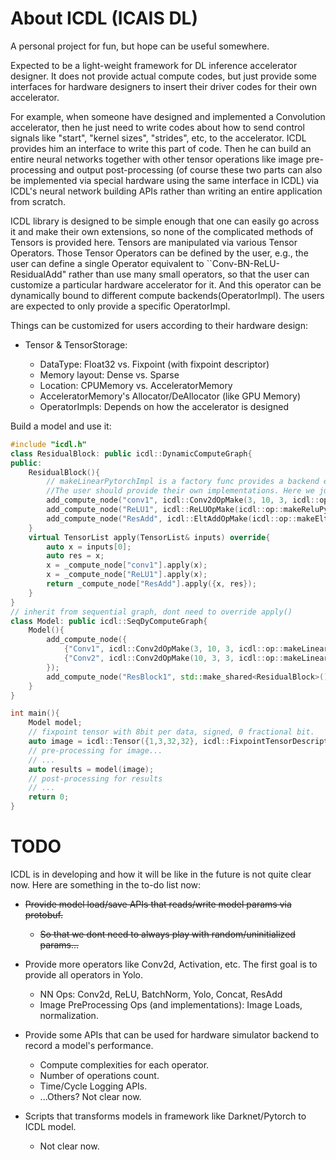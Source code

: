 # About ICDL (ICAIS DL)
A personal project for fun, but hope can be useful somewhere.

Expected to be a light-weight framework for DL inference accelerator designer. It does not provide actual compute codes, but just provide some interfaces for hardware designers to insert their driver codes for their own accelerator. 

For example, when someone have designed and implemented a Convolution accelerator, then he just need to write codes about how to send control signals like "start", "kernel sizes", "strides", etc, to the accelerator. ICDL provides him an interface to write this part of code. Then he can build an entire neural networks together with other tensor operations like image pre-processing and output post-processing (of course these two parts can also be implemented via special hardware using the same interface in ICDL) via ICDL's neural network building APIs rather than writing an entire application from scratch.

ICDL library is designed to be simple enough that one can easily go across it and make their own extensions, so none of the complicated methods of Tensors is provided here. Tensors are manipulated via various Tensor Operators. Those Tensor Operators can be defined by the user, e.g., the user can define a single Operator equivalent to ``Conv-BN-ReLU-ResidualAdd" rather than use many small operators, so that the user can customize a particular hardware accelerator for it. And this operator can be dynamically bound to different compute backends(OperatorImpl). The users are expected to only provide a specific OperatorImpl.


Things can be customized for users according to their hardware design: 
* Tensor & TensorStorage:
   
   * DataType: Float32 vs. Fixpoint (with fixpoint descriptor)
   * Memory layout: Dense vs. Sparse
   * Location: CPUMemory vs. AcceleratorMemory
   * AcceleratorMemory's Allocator/DeAllocator (like GPU Memory)
   * OperatorImpls: Depends on how the accelerator is designed

Build a model and use it:
```cpp
#include "icdl.h"
class ResidualBlock: public icdl::DynamicComputeGraph{
public: 
    ResidualBlock(){
        // makeLinearPytorchImpl is a factory func provides a backend engine for a specific operator. 
        //The user should provide their own implementations. Here we just call it a 'PytorchImpl' which calls pytorch's APIs.
        add_compute_node("conv1", icdl::Conv2dOpMake(3, 10, 3, icdl::op::makeLinearPytorchImpl()));
        add_compute_node("ReLU1", icdl::ReLUOpMake(icdl::op::makeReluPytorchImpl()));
        add_compute_node("ResAdd", icdl::EltAddOpMake(icdl::op::makeEltAddPytorchImpl()));
    }
    virtual TensorList apply(TensorList& inputs) override{
        auto x = inputs[0];
        auto res = x;
        x = _compute_node["conv1"].apply(x);
        x = _compute_node["ReLU1"].apply(x);
        return _compute_node["ResAdd"].apply({x, res});
    }
}
// inherit from sequential graph, dont need to override apply()
class Model: public icdl::SeqDyComputeGraph{
    Model(){
        add_compute_node({
            {"Conv1", icdl::Conv2dOpMake(3, 10, 3, icdl::op::makeLinearPytorchImpl())},
            {"Conv2", icdl::Conv2dOpMake(10, 3, 3, icdl::op::makeLinearPytorchImpl())}
        });
        add_compute_node("ResBlock1", std::make_shared<ResidualBlock>());
    }
}

int main(){
    Model model;
    // fixpoint tensor with 8bit per data, signed, 0 fractional bit.
    auto image = icdl::Tensor({1,3,32,32}, icdl::FixpointTensorDescriptor(8, true, 0)));
    // pre-processing for image...
    // ...
    auto results = model(image);
    // post-processing for results
    // ...
    return 0;
}
```


# TODO
ICDL is in developing and how it will be like in the future is not quite clear now.
Here are something in the to-do list now:
* ~~Provide model load/save APIs that reads/write model params via protobuf.~~

    * ~~So that we dont need to always play with random/uninitialized params...~~
* Provide more operators like Conv2d, Activation, etc. The first goal is to provide all operators in Yolo. 

    * NN Ops: Conv2d, ReLU, BatchNorm, Yolo, Concat, ResAdd
    * Image PreProcessing Ops (and implementations): Image Loads, normalization.
* Provide some APIs that can be used for hardware simulator backend to record a model's performance.

    * Compute complexities for each operator.
    * Number of operations count.
    * Time/Cycle Logging APIs.
    * ...Others? Not clear now.
* Scripts that transforms models in framework like Darknet/Pytorch to ICDL model.

    * Not clear now.
